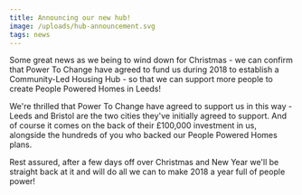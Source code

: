 ```yaml
---
title: Announcing our new hub!
image: /uploads/hub-announcement.svg
tags: news
---
```

Some great news as we being to wind down for Christmas - we can confirm that Power To Change have agreed to fund us during 2018 to establish a Community-Led Housing Hub - so that we can support more people to create People Powered Homes in Leeds!

We're thrilled that Power To Change have agreed to support us in this way - Leeds and Bristol are the two cities they've initially agreed to support. And of course it comes on the back of their £100,000 investment in us, alongside the hundreds of you who backed our People Powered Homes plans.

Rest assured, after a few days off over Christmas and New Year we'll be straight back at it and will do all we can to make 2018 a year full of people power!